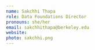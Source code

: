 ```yaml
---
name: Sakchhi Thapa
role: Data Foundations Director
pronouns: she/her
email: sakchhithapa@berkeley.edu
website: 
photo: sakchhi.png
---
```


